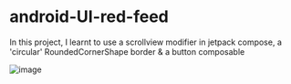 # android-UI-red-feed

In this project, I learnt to use a scrollview modifier in jetpack compose, a 'circular' RoundedCornerShape border & a button composable

![image](https://user-images.githubusercontent.com/85868026/180851056-8db0b4ee-c4fb-473f-a462-51070872f769.png)
